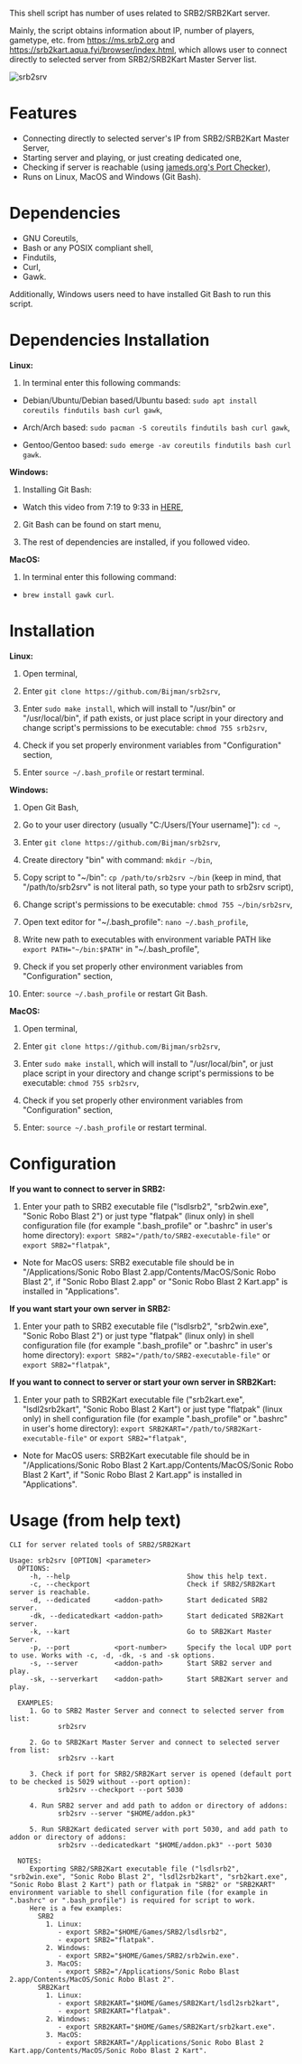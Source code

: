 This shell script has number of uses related to SRB2/SRB2Kart server.

Mainly, the script obtains information about IP, number of players, gametype, etc. from https://ms.srb2.org and https://srb2kart.aqua.fyi/browser/index.html, which allows user to connect directly to selected server from SRB2/SRB2Kart Master Server list.

![srb2srv](https://user-images.githubusercontent.com/16626326/116865885-c59d4180-ac0a-11eb-84d9-481940569c5b.gif)

# Features
- Connecting directly to selected server's IP from SRB2/SRB2Kart Master Server,
- Starting server and playing, or just creating dedicated one,
- Checking if server is reachable (using [jameds.org's Port Checker](https://www.jameds.org/SRB2/port)),
- Runs on Linux, MacOS and Windows (Git Bash).

# Dependencies
- GNU Coreutils,
- Bash or any POSIX compliant shell,
- Findutils,
- Curl,
- Gawk.

Additionally, Windows users need to have installed Git Bash to run this script.

# Dependencies Installation
**Linux:** 
1. In terminal enter this following commands:
- Debian/Ubuntu/Debian based/Ubuntu based: `sudo apt install coreutils findutils bash curl gawk`,

- Arch/Arch based: `sudo pacman -S coreutils findutils bash curl gawk`,

- Gentoo/Gentoo based: `sudo emerge -av coreutils findutils bash curl gawk`.

**Windows:**
1. Installing Git Bash:
- Watch this video from 7:19 to 9:33 in [HERE](https://youtu.be/SWYqp7iY_Tc?t=439),

2. Git Bash can be found on start menu,

3. The rest of dependencies are installed, if you followed video.

**MacOS:**
1. In terminal enter this following command:
- `brew install gawk curl`.

# Installation
**Linux:**
1. Open terminal,

2. Enter `git clone https://github.com/Bijman/srb2srv`,

3. Enter `sudo make install`, which will install to "/usr/bin" or "/usr/local/bin", if path exists, or just place script in your directory and change script's permissions to be executable: `chmod 755 srb2srv`,

4. Check if you set properly environment variables from "Configuration" section,

5. Enter `source ~/.bash_profile` or restart terminal.

**Windows:**
1. Open Git Bash,

2. Go to your user directory (usually "C:/Users/[Your username]"): `cd ~`,

3. Enter `git clone https://github.com/Bijman/srb2srv`,

4. Create directory "bin" with command: `mkdir ~/bin`,

5. Copy script to "~/bin": `cp /path/to/srb2srv ~/bin` (keep in mind, that "/path/to/srb2srv" is not literal path, so type your path to srb2srv script),

6. Change script's permissions to be executable: `chmod 755 ~/bin/srb2srv`,

7. Open text editor for "~/.bash_profile": `nano ~/.bash_profile`,

8. Write new path to executables with environment variable PATH like `export PATH="~/bin:$PATH"` in "~/.bash_profile",

9. Check if you set properly other environment variables from "Configuration" section,

10. Enter: `source ~/.bash_profile` or restart Git Bash.

**MacOS:**
1. Open terminal,

2. Enter `git clone https://github.com/Bijman/srb2srv`,

3. Enter `sudo make install`, which will install to "/usr/local/bin", or just place script in your directory and change script's permissions to be executable: `chmod 755 srb2srv`,

4. Check if you set properly other environment variables from "Configuration" section,

5. Enter: `source ~/.bash_profile` or restart terminal.

# Configuration
**If you want to connect to server in SRB2:**
1. Enter your path to SRB2 executable file ("lsdlsrb2", "srb2win.exe", "Sonic Robo Blast 2") or just type "flatpak" (linux only) in shell configuration file (for example ".bash_profile" or ".bashrc" in user's home directory): `export SRB2="/path/to/SRB2-executable-file"` or `export SRB2="flatpak"`,
- Note for MacOS users: SRB2 executable file should be in "/Applications/Sonic Robo Blast 2.app/Contents/MacOS/Sonic Robo Blast 2", if "Sonic Robo Blast 2.app" or "Sonic Robo Blast 2 Kart.app" is installed in "Applications".

**If you want start your own server in SRB2:**
1. Enter your path to SRB2 executable file ("lsdlsrb2", "srb2win.exe", "Sonic Robo Blast 2") or just type "flatpak" (linux only) in shell configuration file (for example ".bash_profile" or ".bashrc" in user's home directory): `export SRB2="/path/to/SRB2-executable-file"` or `export SRB2="flatpak"`,

**If you want to connect to server or start your own server in SRB2Kart:**
1. Enter your path to SRB2Kart executable file ("srb2kart.exe", "lsdl2srb2kart", "Sonic Robo Blast 2 Kart") or just type "flatpak" (linux only) in shell configuration file (for example ".bash_profile" or ".bashrc" in user's home directory): `export SRB2KART="/path/to/SRB2Kart-executable-file"` or `export SRB2="flatpak"`,
- Note for MacOS users: SRB2Kart executable file should be in "/Applications/Sonic Robo Blast 2 Kart.app/Contents/MacOS/Sonic Robo Blast 2 Kart", if "Sonic Robo Blast 2 Kart.app" is installed in "Applications".

# Usage (from help text)
```
CLI for server related tools of SRB2/SRB2Kart

Usage: srb2srv [OPTION] <parameter>
  OPTIONS:
     -h, --help                             Show this help text.
     -c, --checkport                        Check if SRB2/SRB2Kart server is reachable.
     -d, --dedicated      <addon-path>      Start dedicated SRB2 server.
     -dk, --dedicatedkart <addon-path>      Start dedicated SRB2Kart server.
     -k, --kart                             Go to SRB2Kart Master Server.
     -p, --port           <port-number>     Specify the local UDP port to use. Works with -c, -d, -dk, -s and -sk options.
     -s, --server         <addon-path>      Start SRB2 server and play.
     -sk, --serverkart    <addon-path>      Start SRB2Kart server and play.

  EXAMPLES:
     1. Go to SRB2 Master Server and connect to selected server from list:
            srb2srv

     2. Go to SRB2Kart Master Server and connect to selected server from list:
            srb2srv --kart

     3. Check if port for SRB2/SRB2Kart server is opened (default port to be checked is 5029 without --port option):
            srb2srv --checkport --port 5030

     4. Run SRB2 server and add path to addon or directory of addons:
            srb2srv --server "$HOME/addon.pk3"

     5. Run SRB2Kart dedicated server with port 5030, and add path to addon or directory of addons:
            srb2srv --dedicatedkart "$HOME/addon.pk3" --port 5030

  NOTES:
     Exporting SRB2/SRB2Kart executable file ("lsdlsrb2", "srb2win.exe", "Sonic Robo Blast 2", "lsdl2srb2kart", "srb2kart.exe", "Sonic Robo Blast 2 Kart") path or flatpak in "SRB2" or "SRB2KART" environment variable to shell configuration file (for example in ".bashrc" or ".bash_profile") is required for script to work.
     Here is a few examples:
       SRB2
         1. Linux:
            - export SRB2="$HOME/Games/SRB2/lsdlsrb2",
            - export SRB2="flatpak".
         2. Windows:
            - export SRB2="$HOME/Games/SRB2/srb2win.exe".
         3. MacOS:
            - export SRB2="/Applications/Sonic Robo Blast 2.app/Contents/MacOS/Sonic Robo Blast 2".
       SRB2Kart
         1. Linux:
            - export SRB2KART="$HOME/Games/SRB2Kart/lsdl2srb2kart",
            - export SRB2KART="flatpak".
         2. Windows:
            - export SRB2KART="$HOME/Games/SRB2Kart/srb2kart.exe".
         3. MacOS:
            - export SRB2KART="/Applications/Sonic Robo Blast 2 Kart.app/Contents/MacOS/Sonic Robo Blast 2 Kart".
```
